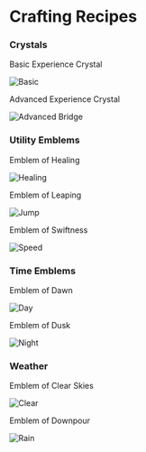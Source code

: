 # Crafting Recipes

### Crystals

Basic Experience Crystal

![Basic](https://github.com/pokeba/XP-Plus/blob/master/ProjectScreenshots/basic_bridge_craft.PNG?raw=true)

Advanced Experience Crystal

![Advanced Bridge](https://github.com/pokeba/XP-Plus/blob/master/ProjectScreenshots/advanced_bridge_craft.PNG?raw=true)

### Utility Emblems

Emblem of Healing

![Healing](https://github.com/pokeba/XP-Plus/blob/master/ProjectScreenshots/healing_craft.PNG?raw=true)

Emblem of Leaping

![Jump](https://github.com/pokeba/XP-Plus/blob/master/ProjectScreenshots/jump_craft.PNG?raw=true)

Emblem of Swiftness

![Speed](https://github.com/pokeba/XP-Plus/blob/master/ProjectScreenshots/speed_craft.PNG?raw=true)

### Time Emblems

Emblem of Dawn

![Day](https://github.com/pokeba/XP-Plus/blob/master/ProjectScreenshots/day_craft.PNG?raw=true)

Emblem of Dusk

![Night](https://github.com/pokeba/XP-Plus/blob/master/ProjectScreenshots/night_craft.PNG?raw=true)

### Weather

Emblem of Clear Skies

![Clear](https://github.com/pokeba/XP-Plus/blob/master/ProjectScreenshots/clear_craft.PNG?raw=true)

Emblem of Downpour

![Rain](https://github.com/pokeba/XP-Plus/blob/master/ProjectScreenshots/rain_craft.PNG?raw=true)
